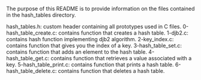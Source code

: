 The purpose of this README is to provide information on the files contained in the hash_tables directory.

hash_tables.h: custom header containing all prototypes used in C files.
0-hash_table_create.c: contains function that creates a hash table.
1-djb2.c: contains hash function implementing djb2 algorithm.
2-key_index.c: contains function that gives you the index of a key.
3-hash_table_set.c: contains function that adds an element to the hash table.
4-hash_table_get.c: contains function that retrieves a value associated with a key.
5-hash_table_print.c: contains function that prints a hash table.
6-hash_table_delete.c: contains function that deletes a hash table.